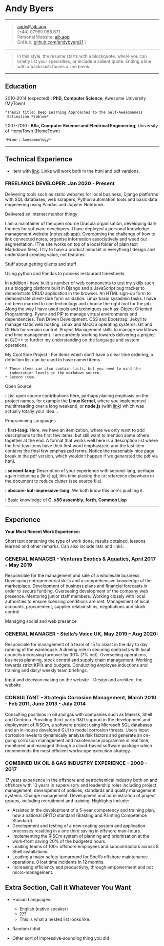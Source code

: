 # Andy Byers

---

> [andy@ajb.app](mailto:andy@ajb.app) \
> (+44) 07960 088 671 \
> Personal Website: [ajb.app](https://ajb.app) \
> GitHub: [github.com/andybyers21](https://github.com/andybyers21) \

---

> In this style, the resume starts with a blockquote, where
> you can briefly list your specialties, or include a salient
> quote. Ending a line with a backslash forces a line break.

---

## Education

2010-2014 (expected)
: **PhD, Computer Science**; Awesome University (MyTown)

    *Thesis title: Deep Learning Approaches to the Self-Awesomeness
     Estimation Problem*

2007-2010
: **BSc, Computer Science and Electrical Engineering**; University of
HomeTown (HomeTown)

    *Minor: Awesomeology*

---

## Technical Experience

- Item with [link](http://www.example.com). Links will work both in
  the html and pdf versions.

### FREELANCE DEVELOPER: Jan 2020 - Present

Delivering tools such as static websites for local business, Django platforms with SQL databases, web scrapers, Python automation tools and basic data engineering using Pandas and Jupyter Notebook.

Delivered an internet monitor thingy

I am a maintainer of the open source Dracula organisation, developing dark themes for software developers. I have deployed a personal knowledge management website (notes.ajb.app). Overcoming the challenge of how to link connected notes, organise information associatively and weed out segmentation. (The site works on top of a local folder of plain text Markdown files). I try to have a product mindset in everything I design and understand creating value, not features.

Stuff about getting clients and stuff

Using python and Pandas to process restaurant timesheets.

In addition I have built a number of web components to test my skills such as a blogging platform built in Django and a JavaScript bug tracker to demonstrate CRUD application in the browser. An HTML sign-up form to demonstrate client-side form validation. Linux basic sysadmin tasks. I have not been married to one technology and choose the right tool for the job. Along the way I have used tools and techniques such as: Object Oriented Programming. Pyenv and PIP to manage virtual environments and dependencies. Test Driven Development. CSS and Bootstrap. Jekyll to manage static web hosting. Linux and MacOS operating systems. Git and GitHub for version control. Project Management skills to manage workflows and time management. I am currently working towards delivering a project in C/C++ to further my understanding on the language and system operations.

My Cool Side Project
: For items which don't have a clear time ordering, a definition
list can be used to have named items.

    * These items can also contain lists, but you need to mind the
      indentation levels in the markdown source.
    * Second item.

Open Source

: List open source contributions here, perhaps placing emphasis on
the project names, for example the **Linux Kernel**, where you
implemented multithreading over a long weekend, or **node.js**
(with [link](http://nodejs.org)) which was actually totally
your idea...

Programming Languages

: **first-lang:** Here, we have an itemization, where we only want
to add descriptions to the first few items, but still want to
mention some others together at the end. A format that works well
here is a description list where the first few items have their
first word emphasized, and the last item contains the final few
emphasized terms. Notice the reasonably nice page break in the pdf
version, which wouldn't happen if we generated the pdf via html.

: **second-lang:** Description of your experience with second-lang,
perhaps again including a [link] [ref], this time placing the url
reference elsewhere in the document to reduce clutter (see source
file).

: **obscure-but-impressive-lang:** We both know this one's pushing
it.

: Basic knowledge of **C**, **x86 assembly**, **forth**, **Common Lisp**

[ref]: https://github.com/githubuser/superlongprojectname

---

## Experience

**Your Most Recent Work Experience:**

Short text containing the type of work done, results obtained,
lessons learned and other remarks. Can also include lists and
links:

### GENERAL MANAGER - Venturas Exotics & Aquatics, April 2017 - May 2019

Responsible for the management and sale of a wholesale business. Developing entrepreneurial skills and a comprehensive knowledge of the marketplace. Development of business plans and financial forecasts in order to secure funding. Overseeing development of the company web presence. Mentoring junior staff members. Working closely with local authorities to ensure licensing conditions are met. Management of local accounts, procurement, supplier relationships, negotiations and stock control.

Managing social and web presence

### GENERAL MANAGER - Stella’s Voice UK, May 2019 – Aug 2020:

Responsible for management of a team of 15 to assist in the day to day running of the warehouse. A driving role in securing contracts with local councils increasing turnover by 30% (7% net). Overseeing operations, business planning, stock control and supply chain management. Working towards strict KPI’s and budgets. Conducting employee inductions and training and daily/ weekly team briefings.

Input and decision making on the website - Design and architect the website

### CONSULTANT - Strategic Corrosion Management, March 2010 - Feb 2011, June 2013 - July 2014

Consulting positions in oil and gas with companies such as Maersk, Shell and Centrica. Providing third-party R&D support in the development and deployment of RISCm, a software project using Microsoft SQL databases and an in-house developed GUI to model corrosion threats. Users input corrosion levels to dynamically analyse risk factors and generate an on-going corrosion management and maintenance programme in real time, monitored and managed through a cloud-based software package which recommends the most efficient workscope execution strategy.

### COMBINED UK OIL & GAS INDUSTRY EXPERIENCE - 2000 - 2017

17 years experience in the offshore and petrochemical industry both on and offshore with 13 years in supervisory and leadership roles including project management, development of policies, standards and quality management systems. Change management. Development and administration of project groups, including recruitment and training. Highlights include:

- Assisted in the development of a 5-year competency and training plan, now a national OPITO standard (Blasting and Painting Competence Standard).
- Development and testing of a new coating system and application processes resulting in a one third saving in offshore man-hours.
- Implementing the RISCm system of planning and prioritisation at the work-front saving 20% of the budgeted hours.
- Leading teams of 100+ offshore employees and subcontractors across 8 Shell installations.
- Leading a major safety turnaround for Shell’s offshore maintenance operations. 0 lost time incidents in 12 months.
- Increasing efficiency and productivity, through empowerment and not micro-management.

## Extra Section, Call it Whatever You Want

- Human Languages:

  - English (native speaker)
  - ???
  - This is what a nested list looks like.

- Random tidbit

- Other sort of impressive-sounding thing you did
